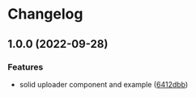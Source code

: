 # Changelog

## 1.0.0 (2022-09-28)


### Features

* solid uploader component and example ([6412dbb](https://github.com/web3-storage/w3ui/commit/6412dbb10d2afd9ad49f2ca895f93a5bac2e834d))
